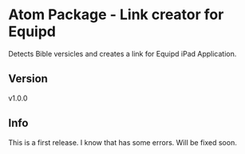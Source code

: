 # Atom Package - Link creator for Equipd

Detects Bible versicles and creates a link for Equipd iPad Application.

## Version

v1.0.0

## Info

This is a first release. I know that has some errors. Will be fixed soon.
